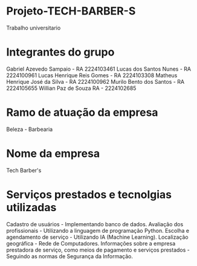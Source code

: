 # Projeto-TECH-BARBER-S
Trabalho universitario
# Integrantes do grupo
Gabriel Azevedo Sampaio - RA 2224103461
Lucas dos Santos Nunes - RA 2224100961
Lucas Henrique Reis Gomes - RA 2224103308
Matheus Henrique José da Silva - RA 2224100962
Murilo Bento dos Santos - RA 2224105655
Willian Paz de Souza RA - 2224102685

# Ramo de atuação da empresa
Beleza - Barbearia

# Nome da empresa
Tech Barber's

# Serviços prestados e tecnolgias utilizadas
Cadastro de usuários - Implementando banco de dados.
Avaliação dos profissionais - Utilizando a linguagem de programação Python.
Escolha e agendamento de serviço - Utilizando IA (Machine Learning).
Localização geográfica - Rede de Computadores.
Informações sobre a empresa prestadora de serviço, como meios de pagamento e serviços prestados - Seguindo as normas de Segurança da Informação.
